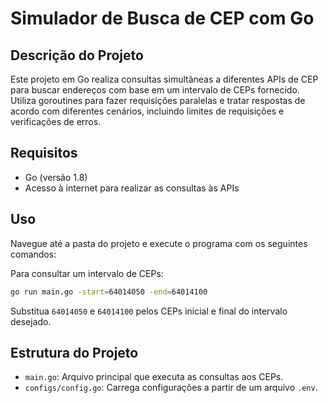 # Simulador de Busca de CEP com Go

## Descrição do Projeto
Este projeto em Go realiza consultas simultâneas a diferentes APIs de CEP para buscar endereços com base em um intervalo de CEPs fornecido. Utiliza goroutines para fazer requisições paralelas e tratar respostas de acordo com diferentes cenários, incluindo limites de requisições e verificações de erros.

## Requisitos
- Go (versão 1.8)
- Acesso à internet para realizar as consultas às APIs


## Uso
Navegue até a pasta do projeto e execute o programa com os seguintes comandos:

Para consultar um intervalo de CEPs:
```bash
go run main.go -start=64014050 -end=64014100
```

Substitua `64014050` e `64014100` pelos CEPs inicial e final do intervalo desejado.

## Estrutura do Projeto
- `main.go`: Arquivo principal que executa as consultas aos CEPs.
- `configs/config.go`: Carrega configurações a partir de um arquivo `.env`.

